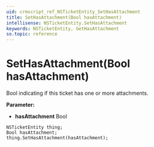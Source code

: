 ```yaml
---
uid: crmscript_ref_NSTicketEntity_SetHasAttachment
title: SetHasAttachment(Bool hasAttachment)
intellisense: NSTicketEntity.SetHasAttachment
keywords: NSTicketEntity, GetHasAttachment
so.topic: reference
---
```


# SetHasAttachment(Bool hasAttachment)

Bool indicating if this ticket has one or more attachments.

**Parameter:** 
* **hasAttachment** Bool

```crmscript
NSTicketEntity thing;
Bool hasAttachment;
thing.SetHasAttachment(hasAttachment);
```

